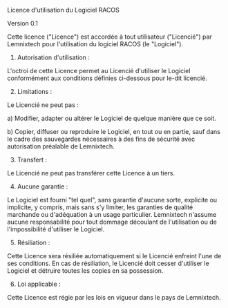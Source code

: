 Licence d'utilisation du Logiciel RACOS

Version 0.1

Cette licence ("Licence") est accordée à tout utilisateur ("Licencié") par Lemnixtech pour l'utilisation du logiciel RACOS (le "Logiciel").

1. Autorisation d'utilisation :

L'octroi de cette Licence permet au Licencié d'utiliser le Logiciel conformément aux conditions définies ci-dessous pour le-dit licencié.

2. Limitations :

Le Licencié ne peut pas :

a) Modifier, adapter ou altérer le Logiciel de quelque manière que ce soit.

b) Copier, diffuser ou reproduire le Logiciel, en tout ou en partie, sauf dans le cadre des sauvegardes nécessaires à des fins de sécurité avec autorisation préalable de Lemnixtech.

3. Transfert :

Le Licencié ne peut pas transférer cette Licence à un tiers.

4. Aucune garantie :

Le Logiciel est fourni "tel quel", sans garantie d'aucune sorte, explicite ou implicite, y compris, mais sans s'y limiter, les garanties de qualité marchande ou d'adéquation à un usage particulier. Lemnixtech n'assume aucune responsabilité pour tout dommage découlant de l'utilisation ou de l'impossibilité d'utiliser le Logiciel.

5. Résiliation :

Cette Licence sera résiliée automatiquement si le Licencié enfreint l'une de ses conditions. En cas de résiliation, le Licencié doit cesser d'utiliser le Logiciel et détruire toutes les copies en sa possession.

6. Loi applicable :

Cette Licence est régie par les lois en vigueur dans le pays de Lemnixtech.

